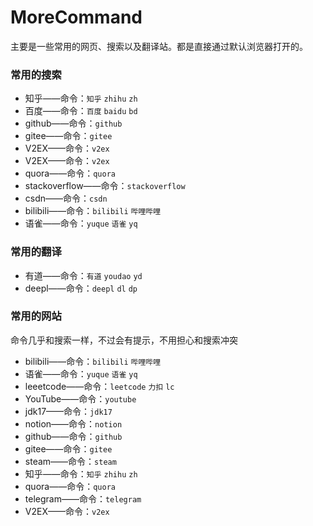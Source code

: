 # MoreCommand
主要是一些常用的网页、搜索以及翻译站。都是直接通过默认浏览器打开的。

### 常用的搜索
* 知乎——命令：`知乎` `zhihu` `zh`
* 百度——命令：`百度` `baidu` `bd`
* github——命令：`github`
* gitee——命令：`gitee`
* V2EX——命令：`v2ex`
* V2EX——命令：`v2ex`
* quora——命令：`quora`
* stackoverflow——命令：`stackoverflow`
* csdn——命令：`csdn`
* bilibili——命令：`bilibili` `哔哩哔哩`
* 语雀——命令：`yuque` `语雀` `yq`

### 常用的翻译
* 有道——命令：`有道` `youdao` `yd`
* deepl——命令：`deepl` `dl` `dp`


### 常用的网站
命令几乎和搜索一样，不过会有提示，不用担心和搜索冲突
* bilibili——命令：`bilibili` `哔哩哔哩`
* 语雀——命令：`yuque` `语雀` `yq`
* leeetcode——命令：`leetcode` `力扣` `lc`
* YouTube——命令：`youtube`
* jdk17——命令：`jdk17`
* notion——命令：`notion`
* github——命令：`github`
* gitee——命令：`gitee`
* steam——命令：`steam`
* 知乎——命令：`知乎` `zhihu` `zh`
* quora——命令：`quora`
* telegram——命令：`telegram`
* V2EX——命令：`v2ex`





